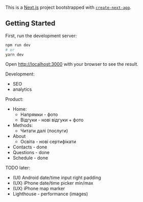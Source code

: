 This is a [Next.js](https://nextjs.org/) project bootstrapped with [`create-next-app`](https://github.com/vercel/next.js/tree/canary/packages/create-next-app).

## Getting Started

First, run the development server:

```bash
npm run dev
# or
yarn dev
```

Open [http://localhost:3000](http://localhost:3000) with your browser to see the result.

Development:
- SEO
- analytics

Product:
- Home:
    - Напрямки - фото
    - Відгуки - нові відгуки + фото
- Methods:
    - Читати далі (послуги)
- About
    - Освіта - нові сертифікати
- Contacts - done
- Questions - done
- Schedule - done

TODO later:
- (UI) Android date/time input right padding
- (UX) iPhone date/time picker min/max
- (UX) iPhone map marker
- Lighthouse - performance (images)

